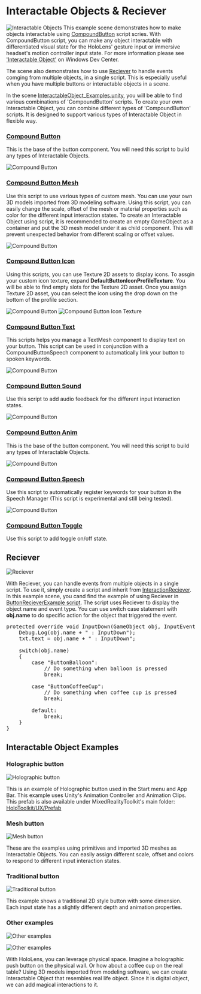 # Interactable Objects & Reciever
![Interactable Objects](/External/ReadMeImages/MRTK_InteractableObject.jpg)
This example scene demonstrates how to make objects interactable using [CompoundButton](/Assets/HoloToolkit/UX/Scripts/Buttons/CompoundButton.cs) script scries. With CompoundButton script, you can make any object interactable with differentiated visual state for the HoloLens' gesture input or immersive headset's motion controller input state. For more information please see ['Interactable Object'](https://developer.microsoft.com/en-us/windows/mixed-reality/interactable_object) on Windows Dev Center.

The scene also demonstrates how to use [Reciever](/Assets/HoloToolkit/UX/Scripts/Receivers/InteractionReceiver.cs) to handle events comging from multiple objects, in a single script. This is especially useful when you have multiple buttons or interactable objects in a scene. 
 
In the scene [InteractableObject_Examples.unity](/Assets/HoloToolkit-Examples/UX/Scenes/InteractableObjectExample.unity), you will be able to find various combinations of 'CompoundButton' scripts. To create your own Interactable Object, you can combine different types of 'CompoundButton' scripts. It is designed to support various types of Interactable Object in flexible way.

### [Compound Button](/Assets/HoloToolkit/UX/Scripts/Buttons/CompoundButton.cs) ###
This is the base of the button component. You will need this script to build any types of Interactable Objects.

![Compound Button](/External/ReadMeImages/MRTK_CompoundButton_Inspector.jpg)

### [Compound Button Mesh](/Assets/HoloToolkit/UX/Scripts/Buttons/Utilities/CompoundButtonMesh.cs) ###
Use this script to use various types of custom mesh. You can use your own 3D models imported from 3D modeling software. Using this script, you can easily change the scale, offset of the mesh or material properties such as color for the different input interaction states. To create an Interactable Object using script, it is recommended to create an empty GameObject as a container and put the 3D mesh model under it as child component. This will prevent unexpected behavior from different scaling or offset values.

![Compound Button](/External/ReadMeImages/MRTK_CompoundButtonMesh_Inspector.jpg)

### [Compound Button Icon](/Assets/HoloToolkit/UX/Scripts/Buttons/Utilities/CompoundButtonIcon.cs) ###
Using this scripts, you can use Texture 2D assets to display icons. To assgin your custom icon texture, expand **DefaultButtonIconProfileTexture**. You will be able to find empty slots for the Texture 2D asset. Once you assign Texture 2D asset, you can select the icon using the drop down on the bottom of the profile section.

![Compound Button](/External/ReadMeImages/MRTK_CompoundButtonIcon_Inspector.jpg)
![Compound Button Icon Texture](/External/ReadMeImages/MRTK_CompoundButtonIconTexture.jpg)

### [Compound Button Text](/Assets/HoloToolkit/UX/Scripts/Buttons/Utilities/CompoundButtonText.cs) ###
This scripts helps you manage a TextMesh component to display text on your button. This script can be used in conjunction with a CompoundButtonSpeech component to automatically link your button to spoken keywords.

![Compound Button](/External/ReadMeImages/MRTK_CompoundButtonText_Inspector.jpg)

### [Compound Button Sound](/Assets/HoloToolkit/UX/Scripts/Buttons/Utilities/CompoundButtonSounds.cs) ###
Use this script to add audio feedback for the different input interaction states.

![Compound Button](/External/ReadMeImages/MRTK_CompoundButtonSound_Inspector.jpg)

### [Compound Button Anim](/Assets/HoloToolkit/UX/Scripts/Buttons/Utilities/CompoundButtonAnim.cs) ###
This is the base of the button component. You will need this script to build any types of Interactable Objects.

![Compound Button](/External/ReadMeImages/MRTK_CompoundButtonAnim_Inspector.jpg)

### [Compound Button Speech](/Assets/HoloToolkit/UX/Scripts/Buttons/Utilities/CompoundButtonSpeech.cs) ###
Use this script to automatically register keywords for your button in the Speech Manager (This script is experimental and still being tested).

![Compound Button](/External/ReadMeImages/MRTK_CompoundButtonSpeech_Inspector.jpg)

### [Compound Button Toggle](/Assets/HoloToolkit/UX/Scripts/Buttons/Utilities/CompoundButtonToggle.cs) ###
Use this script to add toggle on/off state.

## Reciever ##
![Reciever](/External/ReadMeImages/MRTK_Receiver.jpg)

With Reciever, you can handle events from multiple objects in a single script. To use it, simply create a script and inherit from [InteractionReciever](/Assets/HoloToolkit/UX/Scripts/Receivers/InteractionReceiver.cs). In this example scene, you cand find the example of using Reciever in [ButtonRecieverExample script](/Assets/HoloToolkit-Examples/UX/Scripts/ButtonReceiverExample.cs). The script uses Reciever to display the object name and event type. You can use switch case statement with **obj.name** to do specific action for the object that triggered the event.

<pre>
protected override void InputDown(GameObject obj, InputEventData eventData) {
    Debug.Log(obj.name + " : InputDown");
    txt.text = obj.name + " : InputDown";

    switch(obj.name)
    {
        case "ButtonBalloon":
            // Do something when balloon is pressed
            break;

        case "ButtonCoffeeCup":
            // Do something when coffee cup is pressed
            break;

        default:
            break;
    }
}
</pre>




## Interactable Object Examples ##

### Holographic button ###

![Holographic button](/External/ReadMeImages/MRTK_InteractableObject_HolographicButton.jpg)

This is an example of Holographic button used in the Start menu and App Bar. This example uses Unity's Animation Controller and Animation Clips. This prefab is also available under MixedRealityToolkit's main folder: [HoloToolkit/UX/Prefab](/Assets/HoloToolkit/UX/Prefabs/Buttons/SquareButton.prefab)

### Mesh button ###

![Mesh button](/External/ReadMeImages/MRTK_InteractableObject_MeshButton.jpg)

These are the examples using primitives and imported 3D meshes as Interactable Objects. You can easily assign different scale, offset and colors to respond to different input interaction states.


### Traditional button ###

![Traditional button](/External/ReadMeImages/MRTK_InteractableObject_TraditionalButton.jpg)

This example shows a traditional 2D style button with some dimension. Each input state has a slightly different depth and animation properties.
 

### Other examples ###

![Other examples](/External/ReadMeImages/MRTK_InteractableObject_PushButton.jpg)

![Other examples](/External/ReadMeImages/MRTK_InteractableObject_RealLifeObject.jpg)

With HoloLens, you can leverage physical space. Imagine a holographic push button on the physical wall. Or how about a coffee cup on the real table? Using 3D models imported from modeling software, we can create Interactable Object that resembles real life object. Since it is digital object, we can add magical interactions to it.
